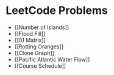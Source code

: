 # LeetCode Problems
- [[Number of Islands]]
- [[Flood Fill]]
- [[01 Matrix]]
- [[Rotting Oranges]]
- [[Clone Graph]]
- [[Pacific Atlantic Water Flow]]
- [[Course Schedule]]